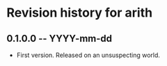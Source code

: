 # Revision history for arith

## 0.1.0.0 -- YYYY-mm-dd

* First version. Released on an unsuspecting world.
